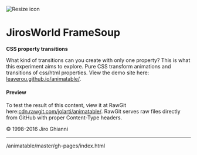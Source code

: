 ![Resize icon][1]
# JirosWorld FrameSoup 

**CSS property transitions**

What kind of transitions can you create with only one property? This is what this experiment aims to explore. Pure CSS transform animations and transitions of css/html properties. 
  View the demo site here: [leaverou.github.io/animatable/](http://leaverou.github.io/animatable/).

#### Preview

To test the result of this content, view it at RawGit here:[cdn.rawgit.com/jolarti/animatable/](https://cdn.rawgit.com/jolarti/animatable/gh-pages/index.html). RawGit serves raw files directly from GitHub with proper Content-Type headers.

&copy; 1998-2016 Jiro Ghianni  

---

[1]: http://www.jirosworld.com/wp/wp-content/uploads/2016/04/Screen-shot-2016-04-08-at-4.19.06-PM.png "Logo"

/animatable/master/gh-pages/index.html